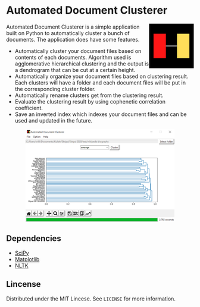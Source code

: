 # Automated Document Clusterer

<img src='images/logo.png' align='right' alt='Automated Document Clusterer logo' width='120' height='120'>

Automated Document Clusterer is a simple application built on Python to automatically cluster a bunch of documents. The application does have some features.
* Automatically cluster your document files based on contents of each documents. Algorithm used is agglomerative hierarchical clustering and the output is a dendrogram that can be cut at a certain height.
* Automatically organize your document files based on clustering result. Each clusters will have a folder and each document files will be put in the corresponding cluster folder.
* Automatically rename clusters get from the clustering result.
* Evaluate the clustering result by using cophenetic correlation coefficient.
* Save an inverted index which indexes your document files and can be used and updated in the future.

<p align="center">
    <img src='images/GUI.png' alt='Automated Document Clusterer GUI' width='400' height='250'>
</p>

## Dependencies

* [SciPy](https://www.scipy.org/)
* [Matplotlib](https://www.matplotlib.org/)
* [NLTK](https://www.nltk.org/)

## Lincense

Distributed under the MIT Lincese. See `LICENSE` for more information.